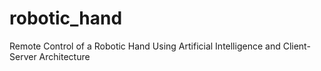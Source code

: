 # robotic_hand
Remote Control of a Robotic Hand Using Artificial Intelligence and Client-Server Architecture
